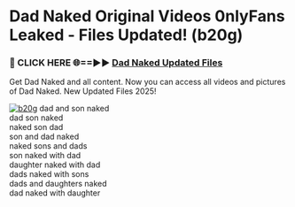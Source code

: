 # Dad Naked Original Videos 0nlyFans Leaked - Files Updated! (b20g)

<h3>🔴 CLICK HERE 🌐==►► <a href="https://tinyurl.com/yckcrads" rel="nofollow">Dad Naked Updated Files</a></h3>

Get Dad Naked and all content. Now you can access all videos and pictures of Dad Naked. New Updated Files 2025!

[![b20g](https://i.imgur.com/hpKpOFt.gif)](https://tinyurl.com/yckcrads)
dad and son naked<br>
dad son naked<br>
naked son dad<br>
son and dad naked<br>
naked sons and dads<br>
son naked with dad<br>
daughter naked with dad<br>
dads naked with sons<br>
dads and daughters naked<br>
dad naked with daughter